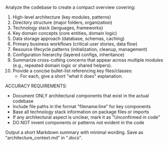 Analyze the codebase to create a compact overview covering:
1. High-level architecture (key modules, patterns)
2. Directory structure (major folders, organization)
3. Technology stack (languages, frameworks)
4. Key domain concepts (core entities, domain logic)
5. Data storage approach (database, schemas, caching)
6. Primary business workflows (critical user stories, data flow)
7. Resource lifecycle patterns (initialization, cleanup, management)
8. Configuration hierarchy (layered configs, inheritance)
9. Summarize cross-cutting concerns that appear across multiple modules (e.g., repeated domain logic or shared helpers).
10. Provide a concise bullet-list referencing key files/classes: 
    - For each, give a short "what it does" explanation.

ACCURACY REQUIREMENTS:
- Document ONLY architectural components that exist in the actual codebase
- Include file paths in the format "filename:line" for key components
- Base all technology stack information on package files or imports
- If any architectural aspect is unclear, mark it as "Unconfirmed in code"
- DO NOT invent components or patterns not evident in the code

Output a short Markdown summary with minimal wording.
Save as "architecture_context.md" in ".docs". 